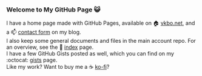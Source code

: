 ### Welcome to My GitHub Page :smiley_cat:

I have a home page made with GitHub Pages, available on :house: [vkbo.net](https://vkbo.net/),
and a :mailbox: [contact form](https://berglyd.net/contact-me/) on my blog.  
I also keep some general documents and files in the main account repo.
For an overview, see the :page_with_curl: [index](https://github.com/vkbo/vkbo/blob/main/index.md) page.  
I have a few GitHub Gists posted as well, which you can find on my :octocat: [gists](https://gist.github.com/vkbo) page.  
Like my work? Want to buy me a :coffee: [ko-fi](https://ko-fi.com/jadzia626)?
